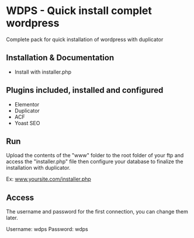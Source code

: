 # WDPS - Quick install complet wordpress
Complete pack for quick installation of wordpress with duplicator

## Installation & Documentation
- Install with installer.php

## Plugins included, installed and configured
- Elementor
- Duplicator
- ACF
- Yoast SEO

## Run
Upload the contents of the "www" folder to the root folder of your ftp and access the "installer.php" file then configure your database to finalize the installation with duplicator.

Ex: www.yoursite.com/installer.php

## Access
The username and password for the first connection, you can change them later.

Username: wdps
Password: wdps
